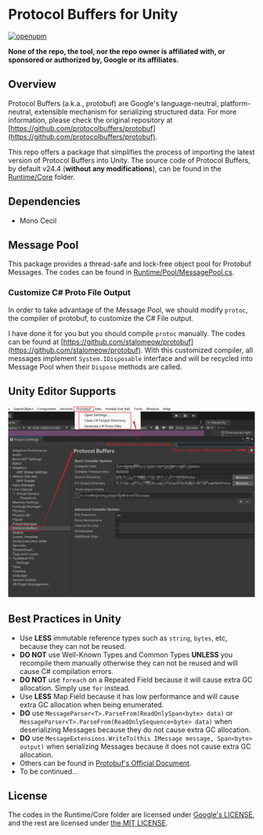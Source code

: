 # Protocol Buffers for Unity

[![openupm](https://img.shields.io/npm/v/com.stalomeow.google-protobuf?label=openupm&registry_uri=https://package.openupm.com)](https://openupm.cn/packages/com.stalomeow.google-protobuf/)

**None of the repo, the tool, nor the repo owner is affiliated with, or sponsored or authorized by, Google or its affiliates.**

## Overview

Protocol Buffers (a.k.a., protobuf) are Google's language-neutral, platform-neutral, extensible mechanism for serializing structured data. For more information, please check the original repository at [https://github.com/protocolbuffers/protobuf](https://github.com/protocolbuffers/protobuf).

This repo offers a package that simplifies the process of importing the latest version of Protocol Buffers into Unity. The source code of Protocol Buffers, by default v24.4 (**without any modifications**), can be found in the [Runtime/Core](Runtime/Core) folder.

## Dependencies

- Mono Cecil

## Message Pool

This package provides a thread-safe and lock-free object pool for Protobuf Messages. The codes can be found in [Runtime/Pool/MessagePool.cs](Runtime/Pool/MessagePool.cs).

### Customize C# Proto File Output

In order to take advantage of the Message Pool, we should modify `protoc`, the compiler of protobuf, to customize the C# File output.

I have done it for you but you should compile `protoc` manually. The codes can be found at [https://github.com/stalomeow/protobuf](https://github.com/stalomeow/protobuf). With this customized compiler, all messages implement `System.IDisposable` interface and will be recycled into Message Pool when their `Dispose` methods are called.

## Unity Editor Supports

![editor-utils](/Screenshots~/editor_utils.png)

## Best Practices in Unity

- Use **LESS** immutable reference types such as `string`, `bytes`, etc, because they can not be reused.
- **DO NOT** use Well-Known Types and Common Types **UNLESS** you recompile them manually otherwise they can not be reused and will cause C# compilation errors.
- **DO NOT** use `foreach` on a Repeated Field because it will cause extra GC allocation. Simply use `for` instead.
- Use **LESS** Map Field because it has low performance and will cause extra GC allocation when being enumerated.
- **DO** use `MessageParser<T>.ParseFrom(ReadOnlySpan<byte> data)` or `MessageParser<T>.ParseFrom(ReadOnlySequence<byte> data)` when deserializing Messages because they do not cause extra GC allocation.
- **DO** use `MessageExtensions.WriteTo(this IMessage message, Span<byte> output)` when serializing Messages because it does not cause extra GC allocation.
- Others can be found in [Protobuf's Official Document](https://protobuf.dev/programming-guides/dos-donts/).
- To be continued...

## License

The codes in the Runtime/Core folder are licensed under [Google's LICENSE](Runtime/Core/LICENSE), and the rest are licensed under [the MIT LICENSE](LICENSE).